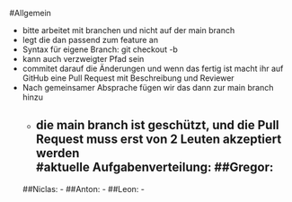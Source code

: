 #Allgemein
- bitte arbeitet mit branchen und nicht auf der main branch
- legt die dan passend zum feature an
- Syntax für eigene Branch: git checkout -b <name>
- kann auch verzweigter Pfad sein
- commitet darauf die Änderungen und wenn das fertig ist macht ihr auf GitHub eine Pull Request mit Beschreibung und Reviewer
- Nach gemeinsamer Absprache fügen wir das dann zur main branch hinzu
    - die main branch ist geschützt, und die Pull Request muss erst von 2 Leuten akzeptiert werden  
#aktuelle Aufgabenverteilung:
    ##Gregor:
        - 
    ##Niclas:
        -
    ##Anton:
        -
    ##Leon:
        -
